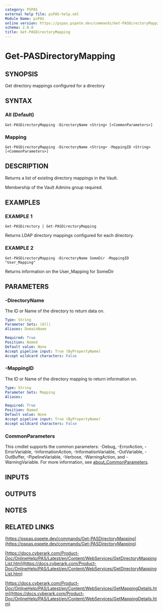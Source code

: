 ```yaml
---
category: PSPAS
external help file: psPAS-help.xml
Module Name: psPAS
online version: https://pspas.pspete.dev/commands/Get-PASDirectoryMapping
schema: 2.0.0
title: Get-PASDirectoryMapping
---
```


# Get-PASDirectoryMapping

## SYNOPSIS
Get directory mappings configured for a directory

## SYNTAX

### All (Default)
```
Get-PASDirectoryMapping -DirectoryName <String> [<CommonParameters>]
```

### Mapping
```
Get-PASDirectoryMapping -DirectoryName <String> -MappingID <String> [<CommonParameters>]
```

## DESCRIPTION
Returns a list of existing directory mappings in the Vault.

Membership of the Vault Admins group required.

## EXAMPLES

### EXAMPLE 1
```
Get-PASDirectory | Get-PASDirectoryMapping
```

Returns LDAP directory mappings configured for each directory.

### EXAMPLE 2
```
Get-PASDirectoryMapping -DirectoryName SomeDir -MappingID "User_Mapping"
```

Returns information on the User_Mapping for SomeDir

## PARAMETERS

### -DirectoryName
The ID or Name of the directory to return data on.

```yaml
Type: String
Parameter Sets: (All)
Aliases: DomainName

Required: True
Position: Named
Default value: None
Accept pipeline input: True (ByPropertyName)
Accept wildcard characters: False
```

### -MappingID
The ID or Name of the directory mapping to return information on.

```yaml
Type: String
Parameter Sets: Mapping
Aliases:

Required: True
Position: Named
Default value: None
Accept pipeline input: True (ByPropertyName)
Accept wildcard characters: False
```

### CommonParameters
This cmdlet supports the common parameters: -Debug, -ErrorAction, -ErrorVariable, -InformationAction, -InformationVariable, -OutVariable, -OutBuffer, -PipelineVariable, -Verbose, -WarningAction, and -WarningVariable. For more information, see [about_CommonParameters](http://go.microsoft.com/fwlink/?LinkID=113216).

## INPUTS

## OUTPUTS

## NOTES

## RELATED LINKS

[https://pspas.pspete.dev/commands/Get-PASDirectoryMapping](https://pspas.pspete.dev/commands/Get-PASDirectoryMapping)

[https://docs.cyberark.com/Product-Doc/OnlineHelp/PAS/Latest/en/Content/WebServices/GetDirectoryMappingList.htm](https://docs.cyberark.com/Product-Doc/OnlineHelp/PAS/Latest/en/Content/WebServices/GetDirectoryMappingList.htm)

[https://docs.cyberark.com/Product-Doc/OnlineHelp/PAS/Latest/en/Content/WebServices/GetMappingDetails.htm](https://docs.cyberark.com/Product-Doc/OnlineHelp/PAS/Latest/en/Content/WebServices/GetMappingDetails.htm)
